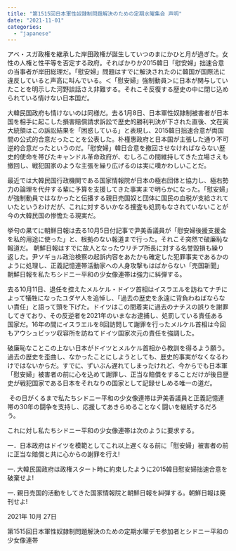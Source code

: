 ```yaml
---
title: "第1515回日本軍性奴隷制問題解決のための定期水曜集会 声明"
date: "2021-11-01"
categories: 
  - "japanese"
---
```


アベ・スガ政権を継承した岸田政権が誕生していつのまにかひと月が過ぎた。女性の人権と性平等を否定する政府。そればかりか2015韓日「慰安婦」拙速合意の当事者が岸田総理だ。「慰安婦」問題はすでに解決されたのに韓国が国際法に違反していると声高に叫んでいる。＜「慰安婦」強制動員＞に日本が関与していたことを明示した河野談話さえ非難する。それこそ反復する歴史の中に閉じ込められている情けない日本国だ。

大韓民国政府も情けないのは同様だ。去る1月8日、日本軍性奴隷制被害者が日本国を相手に起こした損害賠償請求訴訟で歴史的勝利判決が下された直後、文在寅大統領はこの訴訟結果を「困惑している」と表現し、2015韓日拙速合意が両国間の公式的合意だったことを公表した。朴槿惠政府と日本国が主張した通り不可逆的合意だったというのだ。「慰安婦」韓日合意を撤回させなければならない歴史的使命を帯びたキャンドル革命政府が、むしろこの間維持してきた立場さえも撤回し、戦犯国家のような主張を繰り広げるのは実に嘆かわしいことだ。

最近では大韓民国行政機関である国家情報院が日本の極右団体と協力し、極右勢力の論理を代弁する輩に予算を支援してきた事実まで明らかになった。「慰安婦」が強制動員ではなかったと伝播する親日売国奴と団体に国民の血税が支給されていたというわけだが、これに対するいかなる捜査も処罰もなされていないことが今の大韓民国の惨憺たる現実だ。

挙句の果てに朝鮮日報は去る10月5日付記事で尹美香議員が「慰安婦後援支援金を私的用途に使った」と、根拠のない報道まで行った。それこそ突然で破廉恥な報道だ。 朝鮮日報はすでに故人となったウリチプ所長に対する名誉毀損も繰り返した。尹ソギョル政治検察の起訴内容をあたかも確定した犯罪事実であるかのように処理し、正義記憶連帯活動家への人身攻撃もはばからない「売国新聞」朝鮮日報を私たちシドニー平和の少女像連帯は強力に糾弾する。  

去る10月11日、退任を控えたメルケル・ドイツ首相はイスラエルを訪ねてナチによって犠牲になったユダヤ人を追悼し、「過去の歴史を永遠に背負わねばならない責任」と語って頭を下げた。ドイツはこの間着実に過去のナチスの誤りを謝罪してきており、その反逆者を2021年のいまなお逮捕し、処罰している責任ある国家だ。16年の間にイスラエルを8回訪問して謝罪を行ったメルケル首相は今回もアウシュビッツ収容所を訪ねてドイツ国家次元の責任を強調した。

破廉恥なことこの上ない日本がドイツとメルケル首相から教訓を得るよう願う。過去の歴史を歪曲し、なかったことにしようとしても、歴史的事実がなくなるわけではないからだ。すでに、ずいぶん遅れてしまったけれど、今からでも日本軍「慰安婦」被害者の前に心を込めて謝罪し、正当な賠償をすることだけが後日歴史が戦犯国家である日本をそれなりの国家として記録せしめる唯一の道だ。

 その日がくるまで私たちシドニー平和の少女像連帯は尹美香議員と正義記憶連帯の30年の闘争を支持し、応援してあきらめることなく闘いを継続するだろう。

これに対し私たちシドニー平和の少女像連帯は次のように要求する。

一．日本政府はドイツを模範としてこれ以上遅くなる前に「慰安婦」被害者の前に正当な賠償と共に心からの謝罪を行え!

一. 大韓民国政府は政権スタート時に約束したように2015韓日慰安婦拙速合意を破棄せよ!

一. 親日売国的活動をしてきた国家情報院と朝鮮日報を糾弾する。朝鮮日報は廃刊せよ!  

2021年 10月 27日

第1515回日本軍性奴隷制問題解決のための定期水曜デモ参加者とシドニー平和の少女像連帯
